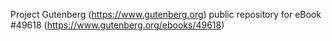 Project Gutenberg (https://www.gutenberg.org) public repository for
eBook #49618 (https://www.gutenberg.org/ebooks/49618)
